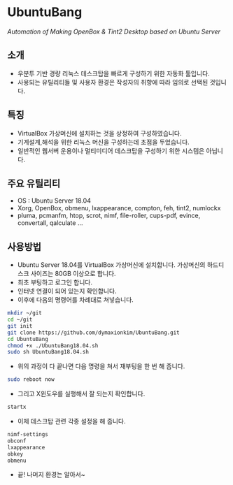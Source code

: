 # UbuntuBang
_Automation of Making OpenBox &amp; Tint2 Desktop based on Ubuntu Server_


## 소개
* 우분투 기반 경량 리눅스 데스크탑을 빠르게 구성하기 위한 자동화 툴입니다.
* 사용되는 유틸리티들 및 사용자 환경은 작성자의 취향에 따라 임의로 선택된 것입니다.


## 특징
* VirtualBox 가상머신에 설치하는 것을 상정하여 구성하였습니다.
* 기계설계,해석을 위한 리눅스 머신을 구성하는데 초점을 두었습니다.
* 일반적인 웹서버 운용이나 멀티미디어 데스크탑을 구성하기 위한 시스템은 아닙니다.


## 주요 유틸리티
* OS : Ubuntu Server 18.04
* Xorg, OpenBox, obmenu, lxappearance, compton, feh, tint2, numlockx
* pluma, pcmanfm, htop, scrot, nimf, file-roller, cups-pdf, evince, convertall, qalculate ...


## 사용방법
* Ubuntu Server 18.04를 VirtualBox 가상머신에 설치합니다.  가상머신의 하드디스크 사이즈는 80GB 이상으로 합니다.
* 최초 부팅하고 로그인 합니다.
* 인터넷 연결이 되어 있는지 확인합니다.
* 이후에 다음의 명령어를 차례대로 쳐넣습니다.

```bash
mkdir ~/git
cd ~/git
git init
git clone https://github.com/dymaxionkim/UbuntuBang.git
cd UbuntuBang
chmod +x ./UbuntuBang18.04.sh
sudo sh UbuntuBang18.04.sh
```

* 위의 과정이 다 끝나면 다음 명령을 쳐서 재부팅을 한 번 해 줍니다.

```bash
sudo reboot now
```

* 그리고 X윈도우를 실행해서 잘 되는지 확인합니다.

```bash
startx
```

* 이제 데스크탑 관련 각종 설정을 해 줍니다.

```bash
nimf-settings
obconf
lxappearance
obkey
obmenu
```

* 끝!  나머지 환경는 알아서~




